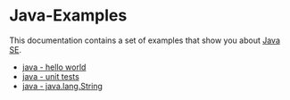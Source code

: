# Java-Examples

This documentation contains a set of examples that show you about [Java SE](https://en.wikipedia.org/wiki/Java_Platform,_Standard_Edition).

- [java - hello world](java-helloworld)
- [java - unit tests](java-unittest)
- [java - java.lang.String](java-java.lang.string)

